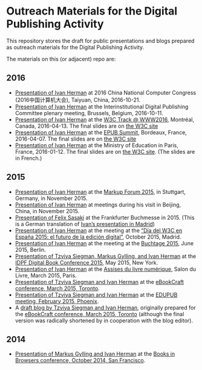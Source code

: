 Outreach Materials for the Digital Publishing Activity
======================================================

This repository stores the draft for public presentations and blogs prepared as outreach materials for the Digital Publishing Activity.

The materials on this (or adjacent) repo are:

2016
----

-	[Presentation of Ivan Herman](./2016/CNCC-Taiyuan/index.html) at 2016 China National Computer Congress (2016中国计算机大会), Taiyuan, China, 2016-10-21.
-	[Presentation of Ivan Herman](./2016/IDPC/index.html) at the Interinstitutional Digital Publishing Committee plenary meeting, Brussels, Belgium, 2016-10-11.
-	[Presentation of Ivan Herman](./2016/W3CTrack-2016/index.html) at the [W3C Track @ WWW2016](https://www.w3.org/2016/04/w3c-track.html), Montréal, Canada, 2016-04-13. The final slides are on [the W3C site](http://www.w3.org/2016/Talks/W3CTrack-IH/)
-	[Presentation of Ivan Herman](./2016/EPUBSummit-2016/index.html) at the [EPUB Summit](http://edrlab.org/edrlab/index.php/epub-summit/), Bordeaux, France, 2016-04-07. The final slides are on [the W3C site](http://www.w3.org/2016/Talks/EPUBSummit-IH/)
-	[Presentation of Ivan Herman](./2016/ministere-2016/index.html) at the Ministry of Education in Paris, France, 2016-01-12. The final slides are on [the W3C site](https://www.w3.org/2016/Talks/ministere-IH/index.html). (The slides are in French.)

2015
----

-	[Presentation of Ivan Herman](./2015//markup-forum-2015-11/index.html) at the [Markup Forum 2015](http://www.markupforum.de/das-programm2015.html), in Stuttgart, Germany, in November 2015.
-	[Presentation of Ivan Herman](./2015/beijing-2015/index.html) at meetings during his visit in Beijing, China, in November 2015.
-	[Presentation of Felix Sasaki](http://www.w3c.at/Events/2015/buchmesse-frankfurt-w3c-2015-10/) at the Frankfurter Buchmesse in 2015. (This is a German translation of [Ivan’s presentation in Madrid](./dia-del-w3c-2015-10/index.html)\)
-	[Presentation of Ivan Herman](./2015/dia-del-w3c-2015-10/index.html) at the meeting at the [“Día del W3C en España 2015: el futuro de la edición digital”](http://www.w3c.es/Eventos/2015/DiaW3C/), October 2015, Madrid.
-	[Presentation of Ivan Herman](http://w3c.github.io/dpub/2015/buchtage-2015/index.html) at the meeting at the [Buchtage 2015](http://www.boersenverein.de/buchtage), June 2015, Berlin.
-	[Presentation of Tzviya Siegman, Markus Gylling, and Ivan Herman](http://w3c.github.io/dpub/2015/idpf-digital-book-2015/index.html) at the [IDPF Digital Book Conference 2015](http://idpf.org/digital-book-2015), May 2015, New York.
-	[Presentation of Ivan Herman](http://w3c.github.io/dpub/2015/salon-du-livre-2015-03/index.html) at the [Assises du livre numérique](http://www.sne.fr/evenement_sne/assises-du-19-mars-2015/), Salon du Livre, March 2015, Paris.
-	[Presentation of Tzviya Siegman and Ivan Herman](http://w3c.github.io/dpub/2015/ebookcraft-2015-03/index.html) at the [eBookCraft conference, March 2015, Toronto](http://www.cvent.com/events/tech-forum-2015/agenda-0c06ff814cdd41b2bf8eaf40ea9ef709.aspx).
-	[Presentation of Tzviya Siegman and Ivan Herman](http://w3c.github.io/dpub/2015/edupub-2015-03/index.html) at the [EDUPUB meeting, February 2015, Phoenix](http://www.imsglobal.org/feb2015UofPhoenix.html).
-	A [draft blog by Tzviya Siegman and Ivan Herman](http://w3c.github.io/dpub/2015/blog-2015-01/index.html), originally prepared for the [eBookCraft conference, March 2015, Toronto](http://www.cvent.com/events/tech-forum-2015/agenda-0c06ff814cdd41b2bf8eaf40ea9ef709.aspx) (although the final version was radically shortened by in cooperation with the blog editor).

2014
----

-	[Presentation of Markus Gylling and Ivan Herman](http://w3c.github.io/dpub/2014/BiB-2014-10/index.html) at the [Books in Browsers conference, October 2014, San Francisco](http://www.cvent.com/events/tech-forum-2015/agenda-0c06ff814cdd41b2bf8eaf40ea9ef709.aspx).
